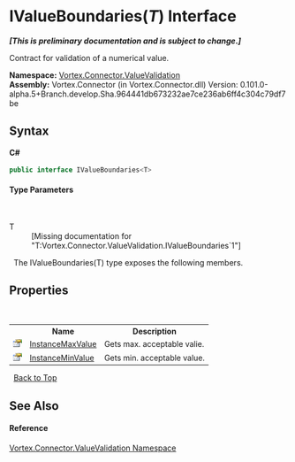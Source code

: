# IValueBoundaries(*T*) Interface
 _**\[This is preliminary documentation and is subject to change.\]**_

Contract for validation of a numerical value.

**Namespace:**&nbsp;<a href="N_Vortex_Connector_ValueValidation.md">Vortex.Connector.ValueValidation</a><br />**Assembly:**&nbsp;Vortex.Connector (in Vortex.Connector.dll) Version: 0.101.0-alpha.5+Branch.develop.Sha.964441db673232ae7ce236ab6ff4c304c79df7be

## Syntax

**C#**<br />
``` C#
public interface IValueBoundaries<T>

```


#### Type Parameters
&nbsp;<dl><dt>T</dt><dd>\[Missing <typeparam name="T"/> documentation for "T:Vortex.Connector.ValueValidation.IValueBoundaries`1"\]</dd></dl>&nbsp;
The IValueBoundaries(T) type exposes the following members.


## Properties
&nbsp;<table><tr><th></th><th>Name</th><th>Description</th></tr><tr><td>![Public property](media/pubproperty.gif "Public property")</td><td><a href="P_Vortex_Connector_ValueValidation_IValueBoundaries_1_InstanceMaxValue.md">InstanceMaxValue</a></td><td>
Gets max. acceptable valie.</td></tr><tr><td>![Public property](media/pubproperty.gif "Public property")</td><td><a href="P_Vortex_Connector_ValueValidation_IValueBoundaries_1_InstanceMinValue.md">InstanceMinValue</a></td><td>
Gets min. acceptable value.</td></tr></table>&nbsp;
<a href="#ivalueboundaries(*t*)-interface">Back to Top</a>

## See Also


#### Reference
<a href="N_Vortex_Connector_ValueValidation.md">Vortex.Connector.ValueValidation Namespace</a><br />